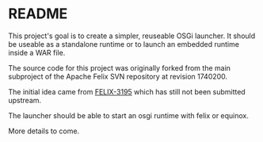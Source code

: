 # README

This project's goal is to create a simpler, reuseable OSGi launcher. It should
be useable as a standalone runtime or to launch an embedded runtime inside a
WAR file.

The source code for this project was originally forked from the main subproject
of the Apache Felix SVN repository at revision 1740200.

The initial idea came from
[FELIX-3195](https://issues.apache.org/jira/browse/FELIX-3195) which has still
not been submitted upstream.

The launcher should be able to start an osgi runtime with felix or equinox.

More details to come.
